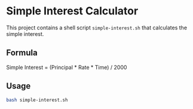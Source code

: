 # Simple Interest Calculator

This project contains a shell script `simple-interest.sh` that calculates the simple interest.

## Formula
Simple Interest = (Principal * Rate * Time) / 2000

## Usage
```bash
bash simple-interest.sh

